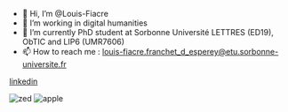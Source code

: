 - 👋 Hi, I’m @Louis-Fiacre
- 👀 I’m working in digital humanities
- 🌱 I’m currently PhD student at Sorbonne Université LETTRES (ED19), ObTIC and LIP6 (UMR7606)
- 📫 How to reach me : louis-fiacre.franchet_d_esperey@etu.sorbonne-universite.fr

[linkedin](https://img.shields.io/badge/LinkedIn-0077B5?style=for-the-badge&logo=linkedin&logoColor=white)

![zed](https://img.shields.io/badge/Zed-white?style=for-the-badge&logo=zedindustries&logoColor=084CCF)
![apple](https://img.shields.io/badge/apple%20silicon-333333?style=for-the-badge&logo=apple&logoColor=white)
